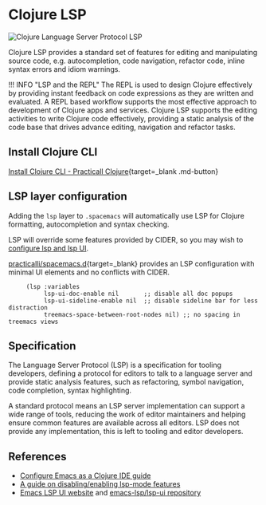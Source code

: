 # Clojure LSP

![Clojure Language Server Protocol LSP](https://raw.githubusercontent.com/practicalli/graphic-design/live/clojure/clojure-language-server.png)

Clojure LSP provides a standard set of features for editing and manipulating source code, e.g. autocompletion, code navigation, refactor code, inline syntax errors and idiom warnings.

!!! INFO "LSP and the REPL"
    The REPL is used to design Clojure effectively by providing instant feedback on code expressions as they are written and evaluated.  A REPL based workflow supports the most effective approach to development of Clojure apps and services.
    Clojure LSP supports the editing activities to write Clojure code effectively, providing a static analysis of the code base that drives advance editing, navigation and refactor tasks.


## Install Clojure CLI

[Install Clojure CLI - Practicall Clojure](https://practical.li/clojure/clojure-cli/install/clojure-lsp.html){target=_blank .md-button}


## LSP layer configuration

Adding the `lsp` layer to `.spacemacs` will automatically use LSP for Clojure formatting, autocompletion and syntax checking.

LSP will override some features provided by CIDER, so you may wish to [configure lsp and lsp UI](configure-lsp-and-cider/).

[practicalli/spacemacs.d](https://github.com/practicalli/spacemacs.d){target=_blank} provides an LSP configuration with minimal UI elements and no conflicts with CIDER.

```elisp
     (lsp :variables
          lsp-ui-doc-enable nil       ;; disable all doc popups
          lsp-ui-sideline-enable nil  ;; disable sideline bar for less distraction
          treemacs-space-between-root-nodes nil) ;; no spacing in treemacs views
```


## Specification

The Language Server Protocol (LSP) is a specification for tooling developers, defining a protocol for editors to talk to a language server and provide static analysis features, such as refactoring, symbol navigation, code completion, syntax highlighting.

A standard protocol means an LSP server implementation can support a wide range of tools, reducing the work of editor maintainers and helping ensure common features are available across all editors. LSP does not provide any implementation, this is left to tooling and editor developers.


## References

* [Configure Emacs as a Clojure IDE guide](https://emacs-lsp.github.io/lsp-mode/tutorials/clojure-guide/)
* [A guide on disabling/enabling lsp-mode features](https://emacs-lsp.github.io/lsp-mode/tutorials/how-to-turn-off/)
* [Emacs LSP UI website](https://emacs-lsp.github.io/lsp-ui/) and [emacs-lsp/lsp-ui repository](https://github.com/emacs-lsp/lsp-ui)
